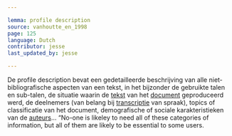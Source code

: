 ```yaml
---

lemma: profile description
source: vanhoutte_en_1998
page: 125
language: Dutch
contributor: jesse
last_updated_by: jesse

---
```

De profile description <profileDesc> bevat een gedetailleerde beschrijving van alle niet-bibliografische aspecten van een tekst, in het bijzonder de gebruikte talen en sub-talen, de situatie waarin de [tekst](text.html) van het [document](document.html) geproduceerd werd, de deelnemers (van belang bij [transcriptie](transcription.html) van spraak), topics of classificatie van het document, demografische of sociale karakteristieken van de [auteurs](author.html)… “No-one is likeley to need all of these categories of information, but all of them are likely to be essential to some users.
